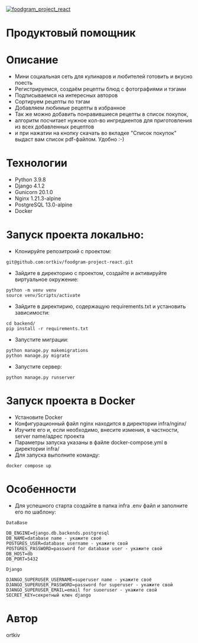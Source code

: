 [![foodgram_project_react](https://github.com/ortkiv/foodgram-project-react/actions/workflows/foodgram_workflow.yml/badge.svg?branch=master)](https://github.com/ortkiv/foodgram-project-react/actions/workflows/foodgram_workflow.yml)



# Продуктовый помощник

# Описание
- Мини социальная сеть для кулинаров и любителей готовить и вкусно поесть
- Регистрируемся, создаём рецепты блюд с фотографиями и тэгами
- Подписываемся на интересных авторов
- Сортируем рецепты по тэгам
- Добавляем любимые рецепты в избранное
- Так же можно добавить понравившиеся рецепты в список покупок,
- алгоритм посчитает нужное кол-во ингредиентов для приготовления из всех добавленных рецептов
- и при нажатии на кнопку скачать во вкладке "Список покупок" выдаст вам список pdf-файлом. Удобно :-)

# Технологии
- Python 3.9.8 
- Django 4.1.2
- Gunicorn 20.1.0
- Nginx 1.21.3-alpine
- PostgreSQL 13.0-alpine
- Docker

# Запуск проекта локально:

- Клонируйте репозитроий с проектом:
`````
git@github.com:ortkiv/foodgram-project-react.git
`````
- Зайдите в директорию с проектом, создайте и активируйте виртуальное окружение:

`````
python -m venv venv
source venv/Scripts/activate
`````
- Зайдите в директирию, содержащую requirements.txt и установить зависимости:
`````
cd backend/
pip install -r requirements.txt
`````
- Запустите миграции:
`````
python manage.py makemigrations
python manage.py migrate
`````
- Запустите сервер:
`````
python manage.py runserver
`````

# Запуск проекта в Docker

- Установите Docker
- Конфигурационный файл nginx находится в директории infra/nginx/
- Изучите его и, если необходимо, внесите измения, в частности, server name/адрес проекта
- Параметры запуска указаны в файле docker-compose.yml в директории infra/
- Для запуска выполните команду:
`````
docker compose up
`````

# Особенности
- Для успешного старта создайте в папка infra .env файл и заполните его по шаблону: 
`````
DataBase

DB_ENGINE=django.db.backends.postgresql
DB_NAME=database name - укажите своё
POSTGRES_USER=database username - укажите свой
POSTGRES_PASSWORD=password for database user - укажите свой
DB_HOST=db
DB_PORT=5432

Django

DJANGO_SUPERUSER_USERNAME=superuser name - укажите своё
DJANGO_SUPERUSER_PASSWORD=password for superuser - укажите свой
DJANGO_SUPERUSER_EMAIL=email for suoeruser - укажите свой
SECRET_KEY=секретный ключ django
`````

# Автор
ortkiv
